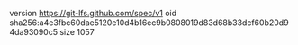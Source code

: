 version https://git-lfs.github.com/spec/v1
oid sha256:a4e3fbc60dae5120e10d4b16ec9b0808019d83d68b33dcf60b20d94da93090c5
size 1057
